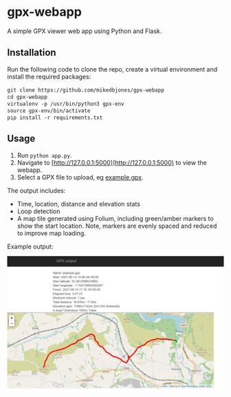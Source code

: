 # gpx-webapp
A simple GPX viewer web app using Python and Flask.

## Installation
Run the following code to clone the repo, create a virtual environment and install the required packages:
```
git clone https://github.com/mikedbjones/gpx-webapp
cd gpx-webapp
virtualenv -p /usr/bin/python3 gpx-env
source gpx-env/bin/activate
pip install -r requirements.txt
```

## Usage
1. Run `python app.py`.
2. Navigate to [http://127.0.0.1:5000](http://127.0.0.1:5000) to view the webapp.
3. Select a GPX file to upload, eg [example.gpx](https://github.com/mikedbjones/gpx-webapp/blob/main/examples/example.gpx).

The output includes:
- Time, location, distance and elevation stats
- Loop detection
- A map tile generated using Folium, including green/amber markers to show the start location. Note, markers are evenly spaced and reduced to improve map loading.

Example output:

![output](https://github.com/mikedbjones/gpx-webapp/blob/main/examples/example.png)
